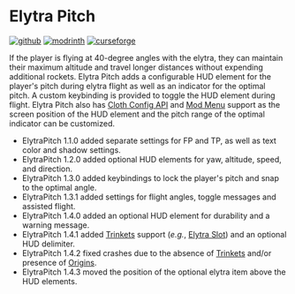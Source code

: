 # Elytra Pitch

[![github](https://cdn.jsdelivr.net/npm/@intergrav/devins-badges@2/assets/cozy/available/github_vector.svg)](https://github.com/kennethsible/elytrapitch)
[![modrinth](https://cdn.jsdelivr.net/npm/@intergrav/devins-badges@2/assets/cozy/available/modrinth_vector.svg)](https://modrinth.com/project/elytrapitch)
[![curseforge](https://cdn.jsdelivr.net/npm/@intergrav/devins-badges@2/assets/cozy/available/curseforge_vector.svg)](https://www.curseforge.com/minecraft/mc-mods/elytrapitch)

If the player is flying at 40-degree angles with the elytra, they can maintain their maximum altitude and travel longer distances without expending additional rockets. Elytra Pitch adds a configurable HUD element for the player's pitch during elytra flight as well as an indicator for the optimal pitch. A custom keybinding is provided to toggle the HUD element during flight. Elytra Pitch also has [Cloth Config API](https://modrinth.com/mod/cloth-config) and [Mod Menu](https://modrinth.com/mod/modmenu) support as the screen position of the HUD element and the pitch range of the optimal indicator can be customized.
- ElytraPitch 1.1.0 added separate settings for FP and TP, as well as text color and shadow settings.
- ElytraPitch 1.2.0 added optional HUD elements for yaw, altitude, speed, and direction.
- ElytraPitch 1.3.0 added keybindings to lock the player's pitch and snap to the optimal angle.
- ElytraPitch 1.3.1 added settings for flight angles, toggle messages and assisted flight.
- ElytraPitch 1.4.0 added an optional HUD element for durability and a warning message.
- ElytraPitch 1.4.1 added [Trinkets](https://modrinth.com/mod/trinkets) support (_e.g._, [Elytra Slot]([https://modrinth.com/mod/elytra-slot](https://modrinth.com/mod/elytra-slot))) and an optional HUD delimiter.
- ElytraPitch 1.4.2 fixed crashes due to the absence of [Trinkets](https://modrinth.com/mod/trinkets) and/or presence of [Origins](https://modrinth.com/mod/origins).
- ElytraPitch 1.4.3 moved the position of the optional elytra item above the HUD elements.